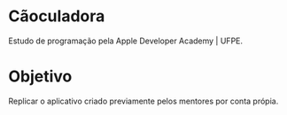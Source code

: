 # Cãoculadora
Estudo de programação pela Apple Developer Academy | UFPE.

# Objetivo
Replicar o aplicativo criado previamente pelos mentores por conta própia. 
